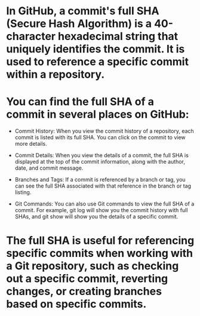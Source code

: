 # In GitHub, a commit's full SHA (Secure Hash Algorithm) is a 40-character hexadecimal string that uniquely identifies the commit. It is used to reference a specific commit within a repository.

# You can find the full SHA of a commit in several places on GitHub:

- Commit History: When you view the commit history of a repository, each commit is listed with its full SHA. You can click on the commit to view more details.

- Commit Details: When you view the details of a commit, the full SHA is displayed at the top of the commit information, along with the author, date, and commit message.

- Branches and Tags: If a commit is referenced by a branch or tag, you can see the full SHA associated with that reference in the branch or tag listing.

- Git Commands: You can also use Git commands to view the full SHA of a commit. For example, git log will show you the commit history with full SHAs, and git show <commit-SHA> will show you the details of a specific commit.

# The full SHA is useful for referencing specific commits when working with a Git repository, such as checking out a specific commit, reverting changes, or creating branches based on specific commits.